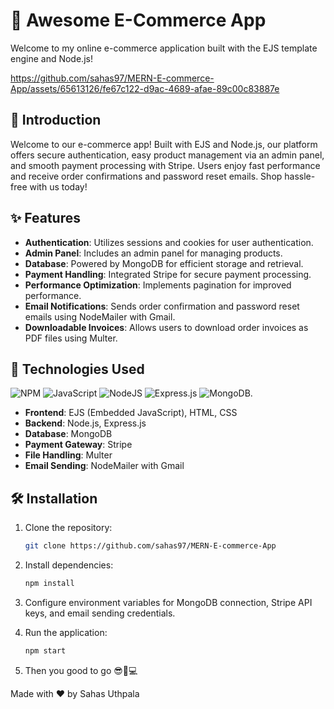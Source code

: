 # 🛒 Awesome E-Commerce App
Welcome to my online e-commerce application built with the EJS template engine and Node.js!

https://github.com/sahas97/MERN-E-commerce-App/assets/65613126/fe67c122-d9ac-4689-afae-89c00c83887e

## 🌟 Introduction

<p>Welcome to our e-commerce app! Built with EJS and Node.js, our platform offers secure authentication, easy product management via an admin panel, and smooth payment processing with Stripe. Users enjoy fast performance and receive order confirmations and password reset emails. Shop hassle-free with us today!</p>

## ✨ Features

- **Authentication**: Utilizes sessions and cookies for user authentication.
- **Admin Panel**: Includes an admin panel for managing products.
- **Database**: Powered by MongoDB for efficient storage and retrieval.
- **Payment Handling**: Integrated Stripe for secure payment processing.
- **Performance Optimization**: Implements pagination for improved performance.
- **Email Notifications**: Sends order confirmation and password reset emails using NodeMailer with Gmail.
- **Downloadable Invoices**: Allows users to download order invoices as PDF files using Multer.

## 🚀 Technologies Used

![NPM](https://img.shields.io/badge/NPM-%23CB3837.svg?style=for-the-badge&logo=npm&logoColor=white) ![JavaScript](https://img.shields.io/badge/javascript-%23323330.svg?style=for-the-badge&logo=javascript&logoColor=%23F7DF1E) ![NodeJS](https://img.shields.io/badge/node.js-6DA55F?style=for-the-badge&logo=node.js&logoColor=white) ![Express.js](https://img.shields.io/badge/express.js-%23404d59.svg?style=for-the-badge&logo=express&logoColor=%2361DAFB) ![MongoDB](https://img.shields.io/badge/MongoDB-%234ea94b.svg?style=for-the-badge&logo=mongodb&logoColor=white).

- **Frontend**: EJS (Embedded JavaScript), HTML, CSS
- **Backend**: Node.js, Express.js
- **Database**: MongoDB
- **Payment Gateway**: Stripe
- **File Handling**: Multer
- **Email Sending**: NodeMailer with Gmail

## 🛠️ Installation

1. Clone the repository:

   ```bash
   git clone https://github.com/sahas97/MERN-E-commerce-App
2. Install dependencies:

   ```bash
   npm install
   
3. Configure environment variables for MongoDB connection, Stripe API keys, and email sending credentials.

4. Run the application:

   ```bash
   npm start
   
5. Then you good to go 😎🚀💻


Made with ❤️ by Sahas Uthpala



